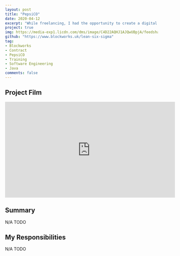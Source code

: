 ```yaml
---
layout: post
title: "PepsiCO"
date: 2020-04-12
excerpt: "While freelancing, I had the opportunity to create a digital training experience for PepsiCO that is used by thousands of employees each year as an integral part of the company training"
project: true
img: https://media-exp1.licdn.com/dms/image/C4D22AQHJ1AJQwUBpjA/feedshare-shrink_2048_1536/0/1630501233626?e=1634169600&v=beta&t=lYsQgmgVkwCYrod78DGczX9ACi0ejOLUhO4cL5eTUoo
github: "https://www.blockworks.uk/lean-six-sigma"
tag: 
- Blockworks
- Contract
- PepsiCO
- Training
- Software Engineering
- Java
comments: false
---
```


## Project Film
<iframe width="560" height="315" src="https://www.youtube.com/watch?v=uLm5KNxw6lI" frameborder="0" allow="accelerometer; autoplay; clipboard-write; encrypted-media; gyroscope; picture-in-picture" allowfullscreen></iframe>

## Summary
N/A TODO

## My Responsibilities
N/A TODO
